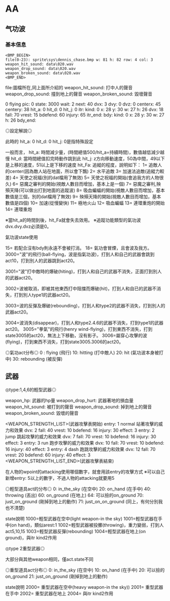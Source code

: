 # AA

## 气功波

### 基本信息

``` text
<BMP_BEGIN>
file(0-23): sprite\sys\dennis_chase.bmp w: 81 h: 82 row: 4 col: 3
weapon_hit_sound: data\020.wav
weapon_drop_sound: data\020.wav
weapon_broken_sound: data\020.wav
<BMP_END>
```

file:圖檔所在,同上面所介紹的
weapon_hit_sound: 打中人的聲音
weapon_drop_sound: 撞到地上的聲音
weapon_broken_sound: 毀壞聲音


<FRAME>0 flying
pic: 0 state: 3000 wait: 2 next: 40 dvx: 3 dvy: 0 dvz: 0 centerx: 45
centery: 38 hit_a: 0 hit_d: 0 hit_j: 0
itr:
kind: 0 x: 28 y: 30 w: 27 h: 26 dvx: 18 fall: 70 vrest: 15 bdefend: 60
injury: 65
itr_end:
bdy:
kind: 0 x: 28 y: 30 w: 27 h: 26
bdy_end:
<FRAME_END>

◎設定解說◎

此時的 hit_a: 0 hit_d: 0 hit_j: 0是指特殊設定

一般而言，
hit_a: 時間減少量，(時間總值500/hit_a=持續時間)，數值越低減少越慢
hit_d: 當時間總值扣完時動作跳到此
hit_j: z方向移動速度，50為中間，49以下是上移的速度，51以上是下移的速度
hit_Fa: 追縱的程度，說明如下：
1= 追敵人的center(因為敵人站在地面，所以會下飄)
2= 水平追敵
3= 加速法追敵(追縱力較差)
4= 天使之祝福(別的dat檔用了無效)
5= 天使之祝福的開始(會追我方的人物很久)
6= 惡魔之審判的開始(視敵人數目而增加，基本上是一個)
7= 惡魔之審判,殃殞天降(可以做出打到地面的追蹤波)
8= 吸血蝙蝠的開始(視敵人數目而增加，基本數值是三個，別的dat檔用了無效)
9= 殃殞天降的開始(視敵人數目而增加，基本數值是四個)
10= 加速(從慢變快)
11= 極地火山
12= 吸血蝙蝠
13= 連環重炮的開始
14= 連環重炮

※當hit_a的時間到後，hit_Fa就會失去效用。
※追蹤功能類型的氣功波dvx.dvy.dvz必須是0。

氣功波state使用

15= 若配合沒有bdy則永遠不會被打消。
18= 氣功會冒煙，且會波及我方。
3000="波"的飛行(ball-flying，波是指氣功波)，打到人和自己的武器會跳到act10，打到別人的武器跳到act20。

3001="波"打中敵時的爆破(hiting)，打到人和自己的武器不消失，正面打到別人的武器act20。

3002=波被取消，即被其他東西打中阻擋而爆破(hit)，打到人和自已的武器不消失，打到別人type1的武器act20。

3003=波的反彈及爆破(rebounding)，打到人和type2的武器不消失，打到別人的武器act20。

3004=波消失(disappear)，打到人和type2.4.6的武器不消失，打到type1的武器act20。
3005="拳氣"的飛行(henry wind-flying)，打到東西不消失，打到state3005的act20，無法上下移動，沒有影子。
3006=屬穿心攻擊的波(flying)，打到東西不消失，打到state3005.3006的act20。

◎氣功act分布◎
0 : flying (飛行)
10: hitting (打中敵人)
20: hit (氣功波本身被打中)
30: rebounding (被反彈)

## 武器

◎type:1,4,6的輕型武器◎

weapon_hp: 武器的hp量
weapon_drop_hurt: 武器著地的損血量
weapon_hit_sound: 被打到的聲音
weapon_drop_sound: 掉到地上的聲音
weapon_broken_sound: 毀壞的聲音

<WEAPON_STRENGTH_LIST>(武器攻擊表開始)
   entry: 1 normal 站著攻擊的威力和效果
     dvx: 2 fall: 40 vrest: 10 bdefend: 16 injury: 30 effect: 3
   entry: 2 jump 跳起攻擊的威力和效果
     dvx: 7 fall: 70 vrest: 10 bdefend: 16   injury: 30 effect: 3
   entry: 3 run 跑步攻擊的威力和效果
     dvx: 10 fall: 70 vrest: 10 bdefend: 16   injury: 40 effect: 3
   entry: 4 dash 跑跳攻擊的威力和效果
     dvx: 12 fall: 70 vrest: 20 bdefend: 60 injury: 40 effect: 3
<WEAPON_STRENGTH_LIST_END>(武器攻擊表結束)

在人物的wpoint的attacking使用哪個數字，就會用該entry的攻擊方式
※可以自己新增entry: 5以上的數字，不過人物的attacking就要用5

◎輕型道具act的分布◎
0: in_the_sky (在空中)
20: on_hand (在手中)
40: throwing (丟出)
60: on_ground (在地上)
64: 可以撿的on_ground
70: just_on_ground (剛掉到地上的動作)
71: just_on_on_ground (同上，有何分別我也不清楚)

state說明
1000=輕型武器在空中(light weapon-in the sky)
1001=輕型武器在手中(on hand)，類似arest:1
1002=輕型武器被投擲(throwing)，重力變弱，打到人act5,10,15
1003=輕型武器反彈(rebounding)
1004=輕型武器在地上(on ground)，與itr kind2作用

◎type 2重型武器◎

大部分與其他weapon相同，僅act.state不同

◎重型道具act分布◎
0: in_the_sky (在空中)
10: on_hand (在手中)
20: 可以撿的on_ground
21: just_on_ground (剛掉到地上的動作)

state說明
2000= 重型武器在空中(heavy weapon-in the sky))
2001= 重型武器在手中
2002= 重型武器在地上
2004= 與itr kind2作用